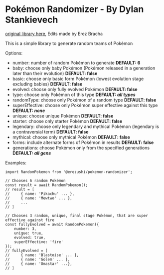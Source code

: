 Pokémon Randomizer - By Dylan Stankievech
=========================================
[original library here](https://www.npmjs.com/package/pokemon-randomizer), Edits made by Erez Bracha

This is a simple library to generate random teams of Pokémon


Options:

* number: number of random Pokémon to generate **DEFAULT: 6**
* baby: choose only baby Pokémon (Pokémon released in a generation later than their evolution) **DEFAULT: false**
* basic: choose only basic form Pokémon (lowest evolution stage excluding babies) **DEFAULT: false**
* evolved: choose only fully evolved Pokémon **DEFAULT: false**
* type: choose only Pokémon of this type **DEFAULT: *all types***
* randomType: choose only Pokémon of a random type **DEFAULT: false**
* superEffective: choose only Pokémon super effective against this type **DEFAULT: *none***
* unique: choose unique Pokémon **DEFAULT: false**
* starter: choose only starter Pokémon **DEFAULT: false**
* legendary: choose only legendary and mythical Pokémon (legendary is a contraversial term) **DEFAULT: false**
* mythical: choose only mythical Pokémon **DEFAULT: false**
* forms: include alternate forms of Pokémon in results **DEFAULT: false**
* generations: choose Pokémon only from the specified generations  **DEFAULT: *all gens***

Examples:

    import RandomPokemon from '@erezushi/pokemon-randomizer';

    // Chooses 6 random Pokémon
    const result = await RandomPokemon();
    // result = [
    //     { name: 'Pikachu' ... },
    //     { name: 'Mewtwo' ... },
    //     ...
    // ]

    // Chooses 3 random, unique, final stage Pokémon, that are super effective against fire
    const fullyEvolved = await RandomPokemon({
        number: 3,
        unique: true,
        evolved: true,
        superEffective: 'fire'
    });
    // fullyEvolved = [
    //     { name: 'Blastoise' ... },
    //     { name: 'Golem' ... },
    //     { name: 'Omastar' ...},
    // ]

